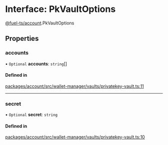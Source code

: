 # Interface: PkVaultOptions

[@fuel-ts/account](/api/Account/index.md).PkVaultOptions

## Properties

### accounts

• `Optional` **accounts**: `string`[]

#### Defined in

[packages/account/src/wallet-manager/vaults/privatekey-vault.ts:11](https://github.com/FuelLabs/fuels-ts/blob/2fe6268581a473148906a6d274886d93d7b1f290/packages/account/src/wallet-manager/vaults/privatekey-vault.ts#L11)

___

### secret

• `Optional` **secret**: `string`

#### Defined in

[packages/account/src/wallet-manager/vaults/privatekey-vault.ts:10](https://github.com/FuelLabs/fuels-ts/blob/2fe6268581a473148906a6d274886d93d7b1f290/packages/account/src/wallet-manager/vaults/privatekey-vault.ts#L10)
